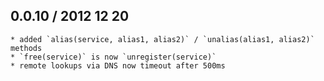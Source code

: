## 0.0.10 / 2012 12 20

	* added `alias(service, alias1, alias2)` / `unalias(alias1, alias2)` methods
	* `free(service)` is now `unregister(service)`
	* remote lookups via DNS now timeout after 500ms